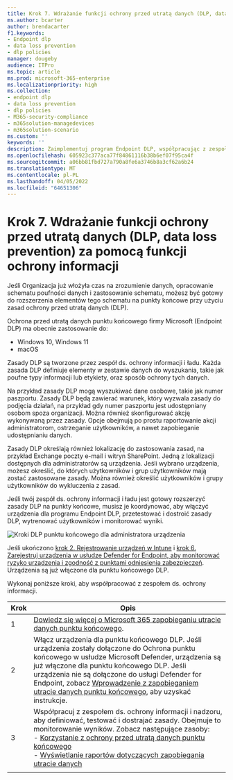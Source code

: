 ```yaml
---
title: Krok 7. Wdrażanie funkcji ochrony przed utratą danych (DLP, data loss prevention) za pomocą funkcji ochrony informacji
ms.author: bcarter
author: brendacarter
f1.keywords:
- Endpoint dlp
- data loss prevention
- dlp policies
manager: dougeby
audience: ITPro
ms.topic: article
ms.prod: microsoft-365-enterprise
ms.localizationpriority: high
ms.collection:
- endpoint dlp
- data loss prevention
- dlp policies
- M365-security-compliance
- m365solution-managedevices
- m365solution-scenario
ms.custom: ''
keywords: ''
description: Zaimplementuj program Endpoint DLP, współpracując z zespołem ds. ochrony informacji i ładu w celu utworzenia zasad DLP dla organizacji.
ms.openlocfilehash: 605923c377aca77f84861116b38b6ef07f95ca4f
ms.sourcegitcommit: a06bb81fbd727a790a8fe6a3746b8a3cf62a6b24
ms.translationtype: MT
ms.contentlocale: pl-PL
ms.lasthandoff: 04/05/2022
ms.locfileid: "64651306"
---
```

# <a name="step-7-implement-data-loss-prevention-dlp-with-information-protection-capabilities"></a>Krok 7. Wdrażanie funkcji ochrony przed utratą danych (DLP, data loss prevention) za pomocą funkcji ochrony informacji


Jeśli Organizacja już włożyła czas na zrozumienie danych, opracowanie schematu poufności danych i zastosowanie schematu, możesz być gotowy do rozszerzenia elementów tego schematu na punkty końcowe przy użyciu zasad ochrony przed utratą danych (DLP). 

Ochrona przed utratą danych punktu końcowego firmy Microsoft (Endpoint DLP) ma obecnie zastosowanie do:
- Windows 10, Windows 11
- macOS

Zasady DLP są tworzone przez zespół ds. ochrony informacji i ładu. Każda zasada DLP definiuje elementy w zestawie danych do wyszukania, takie jak poufne typy informacji lub etykiety, oraz sposób ochrony tych danych. 

Na przykład zasady DLP mogą wyszukiwać dane osobowe, takie jak numer paszportu. Zasady DLP będą zawierać warunek, który wyzwala zasady do podjęcia działań, na przykład gdy numer paszportu jest udostępniany osobom spoza organizacji. Można również skonfigurować akcję wykonywaną przez zasady. Opcje obejmują po prostu raportowanie akcji administratorom, ostrzeganie użytkowników, a nawet zapobieganie udostępnianiu danych.

Zasady DLP określają również lokalizację do zastosowania zasad, na przykład Exchange poczty e-mail i witryn SharePoint. Jedną z lokalizacji dostępnych dla administratorów są urządzenia. Jeśli wybrano urządzenia, możesz określić, do których użytkowników i grup użytkowników mają zostać zastosowane zasady. Można również określić użytkowników i grupy użytkowników do wykluczenia z zasad.

Jeśli twój zespół ds. ochrony informacji i ładu jest gotowy rozszerzyć zasady DLP na punkty końcowe, musisz je koordynować, aby włączyć urządzenia dla programu Endpoint DLP, przetestować i dostroić zasady DLP, wytrenować użytkowników i monitorować wyniki. 

![Kroki DLP punktu końcowego dla administratora urządzenia](../media/devices/endpoint-dlp-steps.png#lightbox)

Jeśli ukończono [krok 2. Rejestrowanie urządzeń w Intune](manage-devices-with-intune-enroll.md) i [krok 6. Zarejestruj urządzenia w usłudze Defender for Endpoint, aby monitorować ryzyko urządzenia i zgodność z punktami odniesienia zabezpieczeń](manage-devices-with-intune-monitor-risk.md). Urządzenia są już włączone dla punktu końcowego DLP. 


Wykonaj poniższe kroki, aby współpracować z zespołem ds. ochrony informacji.


|Krok  |Opis  |
|---------|---------|
|1     |  [Dowiedz się więcej o Microsoft 365 zapobieganiu utracie danych punktu końcowego](../compliance/endpoint-dlp-learn-about.md).        |
|2     | Włącz urządzenia dla punktu końcowego DLP. Jeśli urządzenia zostały dołączone do Ochrona punktu końcowego w usłudze Microsoft Defender, urządzenia są już włączone dla punktu końcowego DLP. Jeśli urządzenia nie są dołączone do usługi Defender for Endpoint, zobacz [Wprowadzenie z zapobieganiem utracie danych punktu końcowego](../compliance/endpoint-dlp-getting-started.md), aby uzyskać instrukcje.|
|3     |   Współpracuj z zespołem ds. ochrony informacji i nadzoru, aby definiować, testować i dostrajać zasady. Obejmuje to monitorowanie wyników. Zobacz następujące zasoby:<br>- [Korzystanie z ochrony przed utratą danych punktu końcowego](../compliance/endpoint-dlp-using.md)<br>- [Wyświetlanie raportów dotyczących zapobiegania utracie danych](../compliance/view-the-dlp-reports.md)      |
|     |         |